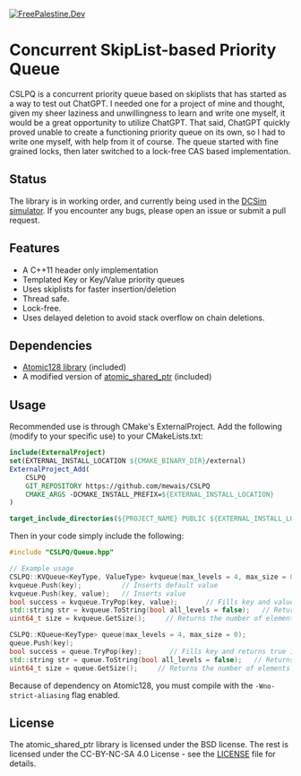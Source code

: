 [![FreePalestine.Dev](https://freepalestine.dev/header/1)](https://freepalestine.dev)

# Concurrent SkipList-based Priority Queue
CSLPQ is a concurrent priority queue based on skiplists that has started as a way to test out ChatGPT. 
I needed one for a project of mine and thought, given my sheer laziness and unwillingness to learn and write one myself, it would be a great opportunity to utilize ChatGPT. That said, ChatGPT quickly proved unable to create a functioning priority queue on its own, so I had to write one myself, with help from it of course.
The queue started with fine grained locks, then later switched to a lock-free CAS based implementation.

## Status
The library is in working order, and currently being used in the [DCSim simulator](https://github.com/DCArch/DCSim). If you encounter any bugs, please open an issue or submit a pull request.

## Features
- A C++11 header only implementation
- Templated Key or Key/Value priority queues
- Uses skiplists for faster insertion/deletion
- Thread safe.
- Lock-free.
- Uses delayed deletion to avoid stack overflow on chain deletions.

## Dependencies
- [Atomic128 library](https://github.com/mewais/Atomic128) (included)
- A modified version of [atomic_shared_ptr](https://github.com/anthonywilliams/atomic_shared_ptr) (included)

## Usage
Recommended use is through CMake's ExternalProject. Add the following (modify to your specific use) to your CMakeLists.txt:
```cmake
include(ExternalProject)
set(EXTERNAL_INSTALL_LOCATION ${CMAKE_BINARY_DIR}/external)
ExternalProject_Add(
    CSLPQ
    GIT_REPOSITORY https://github.com/mewais/CSLPQ
    CMAKE_ARGS -DCMAKE_INSTALL_PREFIX=${EXTERNAL_INSTALL_LOCATION}
)

target_include_directories(${PROJECT_NAME} PUBLIC ${EXTERNAL_INSTALL_LOCATION}/include)
```

Then in your code simply include the following:
```cpp
#include "CSLPQ/Queue.hpp"

// Example usage
CSLPQ::KVQueue<KeyType, ValueType> kvqueue(max_levels = 4, max_size = 0);               // If max_size is set to anything other than 0, the queue will be approximately bounded to that size, any pushes beyond that will stall
kvqueue.Push(key);          // Inserts default value
kvqueue.Push(key, value);   // Inserts value
bool success = kvqueue.TryPop(key, value);       // Fills key and value and returns true if queue is not empty
std::string str = kvqueue.ToString(bool all_levels = false);   // Returns a string representation of the queue. enabling all levels will print all levels of the skiplist, otherwise only the first level is printed
uint64_t size = kvqueue.GetSize();     // Returns the number of elements in the queue, this is only an approximate count due to the concurrent nature of the queue

CSLPQ::KQueue<KeyType> queue(max_levels = 4, max_size = 0);               // If max_size is set to anything other than 0, the queue will be approximately bounded to that size, any pushes beyond that will stall
queue.Push(key);
bool success = queue.TryPop(key);       // Fills key and returns true if queue is not empty
std::string str = queue.ToString(bool all_levels = false);   // Returns a string representation of the queue. enabling all levels will print all levels of the skiplist, otherwise only the first level is printed
uint64_t size = queue.GetSize();     // Returns the number of elements in the queue, this is only an approximate count due to the concurrent nature of the queue
```

Because of dependency on Atomic128, you must compile with the `-Wno-strict-aliasing` flag enabled.

## License
The atomic_shared_ptr library is licensed under the BSD license. The rest is licensed under the CC-BY-NC-SA 4.0 License - see the [LICENSE](LICENSE) file for details.
